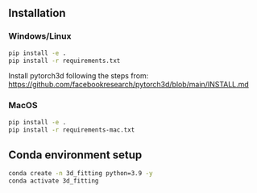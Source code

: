 ## Installation

### Windows/Linux
```bash
pip install -e .
pip install -r requirements.txt
```
Install pytorch3d following the steps from: https://github.com/facebookresearch/pytorch3d/blob/main/INSTALL.md

### MacOS
```bash
pip install -e .
pip install -r requirements-mac.txt
```
## Conda environment setup
```bash
conda create -n 3d_fitting python=3.9 -y
conda activate 3d_fitting

